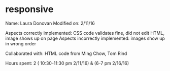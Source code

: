 # responsive

Name: Laura Donovan
Modified on: 2/11/16

Aspects correctly implemented: CSS code validates fine, did not edit HTML, image shows up on page
Aspects incorrectly implemented: images show up in wrong order

Collaborated with: HTML code from Ming Chow, Tom Rind

Hours spent: 2 ( 10:30-11:30 pm 2/11/16) & (6-7 pm 2/16/16)